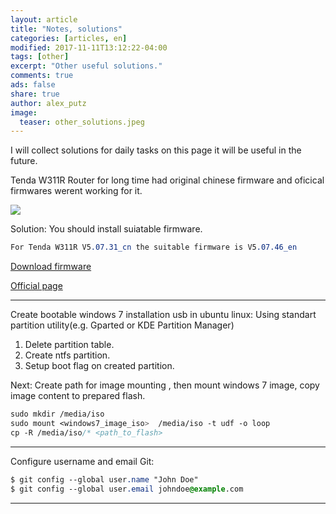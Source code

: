 ```yaml
---
layout: article
title: "Notes, solutions"
categories: [articles, en]
modified: 2017-11-11T13:12:22-04:00
tags: [other]
excerpt: "Other useful solutions."
comments: true
ads: false
share: true
author: alex_putz
image:
  teaser: other_solutions.jpeg
---
```



I will collect solutions for daily tasks on this page it will be useful in the future.

Tenda W311R Router for long time had original chinese firmware and oficical firmwares werent working for it.

<img src="{{ site.url }}/images/tendaw311r.jpg">



Solution:
You should install suiatable firmware.
```css
For Tenda W311R V5.07.31_cn the suitable firmware is V5.07.46_en
```

[Download firmware](/files/V5.07.46_en.zip)

[Official page](http://www.tendacn.com/en/download/detail-1798.html)

---

Create bootable windows 7 installation usb in ubuntu linux:
Using standart partition utility(e.g. Gparted or KDE Partition Manager)
1. Delete partition table.
2. Create ntfs partition.
3. Setup boot flag on created partition.

Next:
Create path for image mounting , then mount windows 7 image,
copy image content to prepared flash.
```css
sudo mkdir /media/iso
sudo mount <windows7_image_iso>  /media/iso -t udf -o loop
cp -R /media/iso/* <path_to_flash>
```
---
Configure username and email Git:
```css
$ git config --global user.name "John Doe"
$ git config --global user.email johndoe@example.com
```
---
